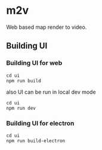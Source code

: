 # m2v

Web based map render to video.

## Building UI

### Building UI for web

```
cd ui
npm run build
```

also UI can be run in local dev mode

```
cd ui
npm run dev
```

### Building UI for electron

```
cd ui
npm run build-electron
```